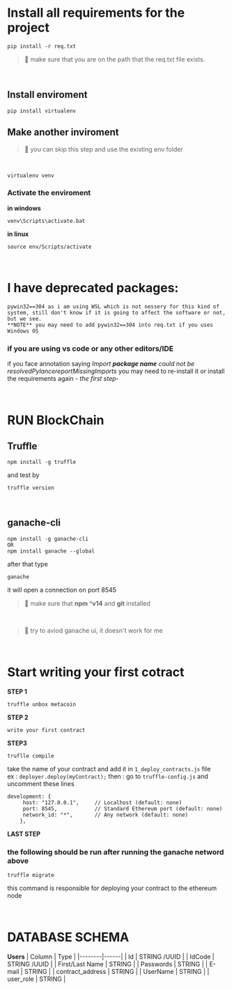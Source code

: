 
# **Install all requirements for the project** 
```
pip install -r req.txt
```
> 📝 make sure that you are on the path that the req.txt file exists.

<br/>


## **Install enviroment** 
```
pip install virtualenv
```
## **Make another inviroment**
> 📝 you can skip this step and use the existing env folder

<br/>

```
virtualenv venv
```
### **Activate the enviroment** 

**in windows**
``` 
venv\Scripts\activate.bat
```
**in linux**
```
source env/Scripts/activate
```
<br/>

# I have deprecated packages:  
```
pywin32==304 as i am using WSL which is not nessery for this kind of system, still don't know if it is going to affect the software or not, but we see.
**NOTE** you may need to add pywin32==304 into req.txt if you uses Windows OS
```

### if you are using vs code or any other editors/IDE 
if you face annotation saying *Import **package name** could not be resolvedPylancereportMissingImports*
you may need to re-install it or install the requirements again - *the first step-* 

<br/>

# RUN BlockChain 

## Truffle
```
npm install -g truffle
```
and test by 
```
truffle version
```


<br/>

## ganache-cli 
``` 
npm install -g ganache-cli
OR 
npm install ganache --global
```
after that type 
``` 
ganache
```
it will open a connection on port 8545
> 📝 make sure that **npm ^v14** and **git** installed
<br/>

> 📝 try to aviod ganache ui, it doesn't work for me 

<br/>

# Start writing your first cotract 

**STEP 1** 
```
truffle unbox metacoin

```
**STEP 2**
```
write your first contract 
```
**STEP3** 
```
truflle compile 
```
take the name of your contract and add it in `1_deploy_contracts.js` file <br>
ex :   `deployer.deploy(myContract);` then : go to `truffle-config.js` and uncomment these lines <br>
```   
development: {
     host: "127.0.0.1",     // Localhost (default: none)
     port: 8545,            // Standard Ethereum port (default: none)
     network_id: "*",       // Any network (default: none)
    },
```
**LAST STEP**
###  the following should be run after running the ganache netword above 
```
truffle migrate 
```
this command is responsible for deploying your contract to the ethereum node 

<br/>

# DATABASE SCHEMA 

**Users** 
| Column | Type |
|--------|------|
| Id     | STRING /UUID |
| IdCode     | STRING /UUID |
| First/Last Name | STRING |
| Passwords | STRING | 
| E-mail | STRING |
| contract_address | STRING |
| UserName | STRING |
| user_role | STRING | 




 
